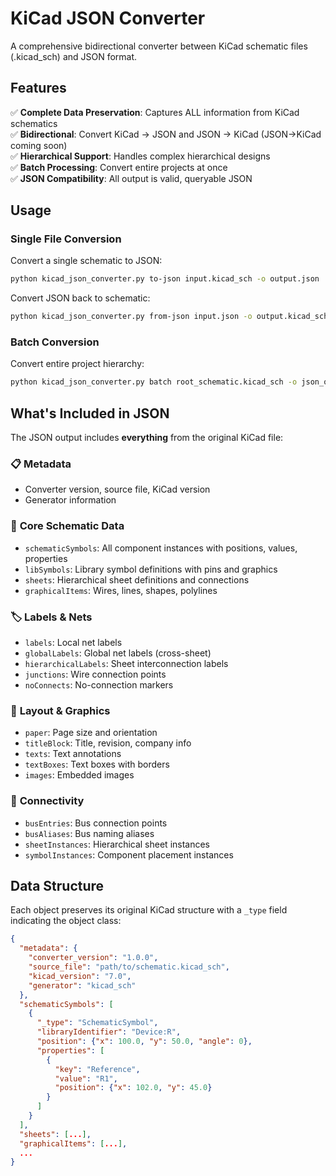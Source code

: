 # KiCad JSON Converter

A comprehensive bidirectional converter between KiCad schematic files (.kicad_sch) and JSON format.

## Features

✅ **Complete Data Preservation**: Captures ALL information from KiCad schematics  
✅ **Bidirectional**: Convert KiCad → JSON and JSON → KiCad (JSON→KiCad coming soon)  
✅ **Hierarchical Support**: Handles complex hierarchical designs  
✅ **Batch Processing**: Convert entire projects at once  
✅ **JSON Compatibility**: All output is valid, queryable JSON  

## Usage

### Single File Conversion

Convert a single schematic to JSON:
```bash
python kicad_json_converter.py to-json input.kicad_sch -o output.json
```

Convert JSON back to schematic:
```bash
python kicad_json_converter.py from-json input.json -o output.kicad_sch
```

### Batch Conversion

Convert entire project hierarchy:
```bash
python kicad_json_converter.py batch root_schematic.kicad_sch -o json_output_dir
```

## What's Included in JSON

The JSON output includes **everything** from the original KiCad file:

### 📋 **Metadata**
- Converter version, source file, KiCad version
- Generator information

### 🔧 **Core Schematic Data**
- `schematicSymbols`: All component instances with positions, values, properties
- `libSymbols`: Library symbol definitions with pins and graphics
- `sheets`: Hierarchical sheet definitions and connections
- `graphicalItems`: Wires, lines, shapes, polylines

### 🏷️ **Labels & Nets**
- `labels`: Local net labels
- `globalLabels`: Global net labels (cross-sheet)
- `hierarchicalLabels`: Sheet interconnection labels
- `junctions`: Wire connection points
- `noConnects`: No-connection markers

### 📐 **Layout & Graphics**
- `paper`: Page size and orientation
- `titleBlock`: Title, revision, company info
- `texts`: Text annotations
- `textBoxes`: Text boxes with borders
- `images`: Embedded images

### 🔌 **Connectivity**
- `busEntries`: Bus connection points
- `busAliases`: Bus naming aliases
- `sheetInstances`: Hierarchical sheet instances
- `symbolInstances`: Component placement instances

## Data Structure

Each object preserves its original KiCad structure with a `_type` field indicating the object class:

```json
{
  "metadata": {
    "converter_version": "1.0.0",
    "source_file": "path/to/schematic.kicad_sch",
    "kicad_version": "7.0",
    "generator": "kicad_sch"
  },
  "schematicSymbols": [
    {
      "_type": "SchematicSymbol",
      "libraryIdentifier": "Device:R",
      "position": {"x": 100.0, "y": 50.0, "angle": 0},
      "properties": [
        {
          "key": "Reference", 
          "value": "R1",
          "position": {"x": 102.0, "y": 45.0}
        }
      ]
    }
  ],
  "sheets": [...],
  "graphicalItems": [...],
  ...
}
```
